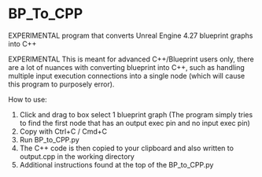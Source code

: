 # BP_To_CPP
EXPERIMENTAL program that converts Unreal Engine 4.27 blueprint graphs into C++

EXPERIMENTAL
This is meant for advanced C++/Blueprint users only, there are a lot of nuances with converting blueprint into C++, such as handling multiple input execution connections into a single node (which will cause this program to purposely error).

How to use:
1. Click and drag to box select 1 blueprint graph (The program simply tries to find the first node that has an output exec pin and no input exec pin)
2. Copy with Ctrl+C / Cmd+C
3. Run BP_to_CPP.py
4. The C++ code is then copied to your clipboard and also written to output.cpp in the working directory
5. Additional instructions found at the top of the BP_to_CPP.py
